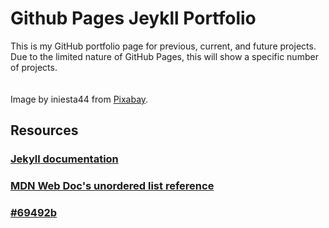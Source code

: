 # Github Pages Jeykll Portfolio
This is my GitHub portfolio page for previous, current, and future projects.<br>
Due to the limited nature of GitHub Pages, this will show a specific number of projects.<br> 
<br><br>Image by iniesta44 from <a href="https://pixabay.com/photos/norway-mountains-nature-mountain-4970080/">Pixabay</a>.

## Resources
### [Jekyll documentation](https://jekyllrb.com/docs/)
### [MDN Web Doc's unordered list reference](https://developer.mozilla.org/en-US/docs/Web/HTML/Element/ul)
### [#69492b](https://encycolorpedia.com/69492b)
